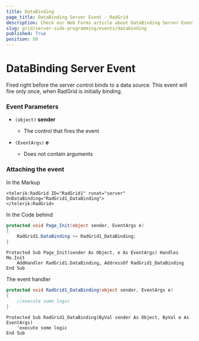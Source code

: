 ```yaml
---
title: DataBinding
page_title: DataBinding Server Event - RadGrid
description: Check our Web Forms article about DataBinding Server Event.
slug: grid/server-side-programming/events/databinding
published: True
position: 50
---
```


# DataBinding Server Event

Fired right before the server control binds to a data source. This event will fire only once, when RadGrid is initially binding.

### Event Parameters

* `(object)` **sender**

    * The control that fires the event

* `(EventArgs)` **e**

    * Does not contain arguments

### Attaching the event

In the Markup

````ASP.NET
<telerik:RadGrid ID="RadGrid1" runat="server" OnDataBinding="RadGrid1_DataBinding">
</telerik:RadGrid>
````

In the Code behind

````C#
protected void Page_Init(object sender, EventArgs e)
{
    RadGrid1.DataBinding += RadGrid1_DataBinding;
}
````
````VB
Protected Sub Page_Init(sender As Object, e As EventArgs) Handles Me.Init
    AddHandler RadGrid1.DataBinding, AddressOf RadGrid1_DataBinding
End Sub
````

The event handler

````C#
protected void RadGrid1_DataBinding(object sender, EventArgs e)
{
    //execute some logic
}
````
````VB
Protected Sub RadGrid1_DataBinding(ByVal sender As Object, ByVal e As EventArgs)
    'execute some logic
End Sub
````

  
